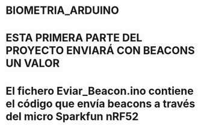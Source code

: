 # BIOMETRIA_ARDUINO

# ESTA PRIMERA PARTE DEL PROYECTO ENVIARÁ CON BEACONS UN VALOR

# El fichero Eviar_Beacon.ino contiene el código que envía beacons a través del micro Sparkfun nRF52